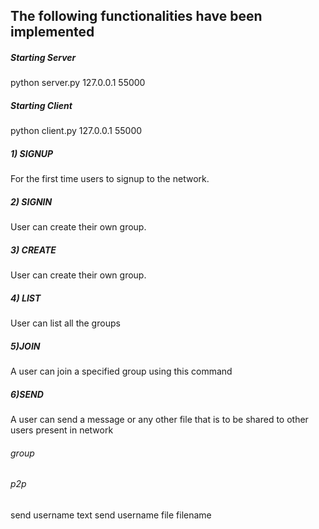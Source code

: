 ## The following functionalities have been implemented 

##### Starting Server
python server.py 127.0.0.1 55000    <IP  port>

##### Starting Client
python client.py 127.0.0.1 55000    <IP  server port>

##### 1) SIGNUP
For the first time users to signup to the network.
<signup  username  password>

##### 2) SIGNIN
 User can create their own group.
 <signin username password>

##### 3) CREATE
User can create their own group.
<create groupname>

##### 4) LIST
User can list all the groups
<list>

##### 5)JOIN
A user can join a specified group using this command 
<join groupname>

##### 6)SEND 
A user can send a message or any other file that is to be shared to other 
users present in network

###### group 
<send group groupname text>
<send group groupname file filename>

###### p2p
send username text
send username file filename
 

  
